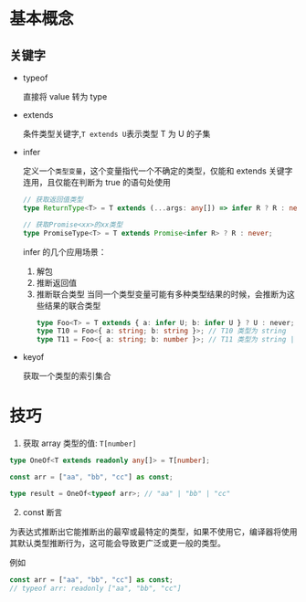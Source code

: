 # 基本概念

## 关键字

- typeof

  直接将 value 转为 type

- extends

  条件类型关键字,`T extends U`表示类型 T 为 U 的子集

- infer

  定义一个`类型变量`，这个变量指代一个不确定的类型，仅能和 extends 关键字连用，且仅能在判断为 true 的语句处使用

  ```ts
  // 获取返回值类型
  type ReturnType<T> = T extends (...args: any[]) => infer R ? R : never;

  // 获取Promise<xx>的xx类型
  type PromiseType<T> = T extends Promise<infer R> ? R : never;
  ```

  infer 的几个应用场景：

  1. 解包
  2. 推断返回值
  3. 推断联合类型
     当同一个类型变量可能有多种类型结果的时候，会推断为这些结果的联合类型
     ```ts
     type Foo<T> = T extends { a: infer U; b: infer U } ? U : never;
     type T10 = Foo<{ a: string; b: string }>; // T10 类型为 string
     type T11 = Foo<{ a: string; b: number }>; // T11 类型为 string | number
     ```

- keyof

  获取一个类型的索引集合

# 技巧

1. 获取 array 类型的值: `T[number]`

```ts
type OneOf<T extends readonly any[]> = T[number];

const arr = ["aa", "bb", "cc"] as const;

type result = OneOf<typeof arr>; // "aa" | "bb" | "cc"
```

2. const 断言

为表达式推断出它能推断出的最窄或最特定的类型，如果不使用它，编译器将使用其默认类型推断行为，这可能会导致更广泛或更一般的类型。

例如

```ts
const arr = ["aa", "bb", "cc"] as const;
// typeof arr: readonly ["aa", "bb", "cc"]
```
